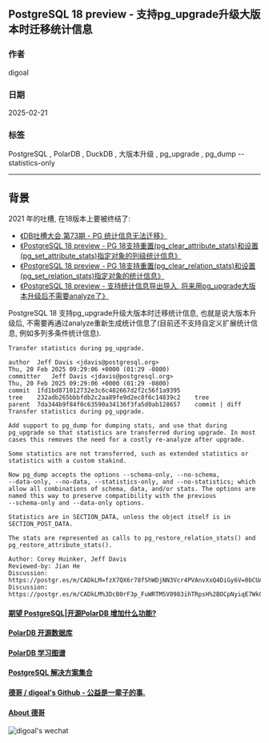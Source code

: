 ## PostgreSQL 18 preview - 支持pg_upgrade升级大版本时迁移统计信息   
                                                                                
### 作者                                                    
digoal                                                    
                                                           
### 日期                                                         
2025-02-21                                                   
                                                        
### 标签                                                      
PostgreSQL , PolarDB , DuckDB , 大版本升级 , pg_upgrade , pg_dump --statistics-only                     
                                                                               
----                                                        
                                                                      
## 背景      
2021 年的吐槽, 在18版本上要被终结了:   
- [《DB吐槽大会,第73期 - PG 统计信息无法迁移》](../202110/20211004_03.md)    
- [《PostgreSQL 18 preview - PG 18支持重置(pg_clear_attribute_stats)和设置(pg_set_attribute_stats)指定对象的列级统计信息》](../202410/20241023_01.md)    
- [《PostgreSQL 18 preview - PG 18支持重置(pg_clear_relation_stats)和设置(pg_set_relation_stats)指定对象的统计信息》](../202410/20241012_02.md)    
- [《PostgreSQL 18 preview - 支持统计信息导出导入, 将来用pg_upgrade大版本升级后不需要analyze了》](../202410/20241026_01.md)    
  
PostgreSQL 18 支持pg_upgrade升级大版本时迁移统计信息, 也就是说大版本升级后, 不需要再通过analyze重新生成统计信息了(目前还不支持自定义扩展统计信息, 例如多列多条件统计信息).   
```  
Transfer statistics during pg_upgrade.  
  
author	Jeff Davis <jdavis@postgresql.org>	  
Thu, 20 Feb 2025 09:29:06 +0000 (01:29 -0800)  
committer	Jeff Davis <jdavis@postgresql.org>	  
Thu, 20 Feb 2025 09:29:06 +0000 (01:29 -0800)  
commit	1fd1bd871012732e3c6c482667d2f2c56f1a9395  
tree	232adb265bbbfdb2c2aa89fe9d2ec8f6c14839c2	tree  
parent	7da344b9f84f0c63590a34136f3fa5d0ab128657	commit | diff  
Transfer statistics during pg_upgrade.  
  
Add support to pg_dump for dumping stats, and use that during  
pg_upgrade so that statistics are transferred during upgrade. In most  
cases this removes the need for a costly re-analyze after upgrade.  
  
Some statistics are not transferred, such as extended statistics or  
statistics with a custom stakind.  
  
Now pg_dump accepts the options --schema-only, --no-schema,  
--data-only, --no-data, --statistics-only, and --no-statistics; which  
allow all combinations of schema, data, and/or stats. The options are  
named this way to preserve compatibility with the previous   
--schema-only and --data-only options.   
  
Statistics are in SECTION_DATA, unless the object itself is in  
SECTION_POST_DATA.  
  
The stats are represented as calls to pg_restore_relation_stats() and  
pg_restore_attribute_stats().   
  
Author: Corey Huinker, Jeff Davis  
Reviewed-by: Jian He  
Discussion: https://postgr.es/m/CADkLM=fzX7QX6r78fShWDjNN3Vcr4PVAnvXxQ4DiGy6V=0bCUA@mail.gmail.com  
Discussion: https://postgr.es/m/CADkLM%3DcB0rF3p_FuWRTMSV0983ihTRpsH%2BOCpNyiqE7Wk0vUWA%40mail.gmail.com  
```  
     
  
#### [期望 PostgreSQL|开源PolarDB 增加什么功能?](https://github.com/digoal/blog/issues/76 "269ac3d1c492e938c0191101c7238216")
  
  
#### [PolarDB 开源数据库](https://openpolardb.com/home "57258f76c37864c6e6d23383d05714ea")
  
  
#### [PolarDB 学习图谱](https://www.aliyun.com/database/openpolardb/activity "8642f60e04ed0c814bf9cb9677976bd4")
  
  
#### [PostgreSQL 解决方案集合](../201706/20170601_02.md "40cff096e9ed7122c512b35d8561d9c8")
  
  
#### [德哥 / digoal's Github - 公益是一辈子的事.](https://github.com/digoal/blog/blob/master/README.md "22709685feb7cab07d30f30387f0a9ae")
  
  
#### [About 德哥](https://github.com/digoal/blog/blob/master/me/readme.md "a37735981e7704886ffd590565582dd0")
  
  
![digoal's wechat](../pic/digoal_weixin.jpg "f7ad92eeba24523fd47a6e1a0e691b59")
  
